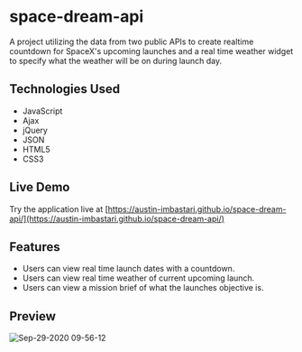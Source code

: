 # space-dream-api

A project utilizing the data from two public APIs to create realtime countdown for SpaceX's upcoming
launches and a real time weather widget to specify what the weather will be on during launch day.

## Technologies Used

- JavaScript
- Ajax
- jQuery
- JSON
- HTML5
- CSS3

## Live Demo

Try the application live at [https://austin-imbastari.github.io/space-dream-api/](https://austin-imbastari.github.io/space-dream-api/)

## Features

- Users can view real time launch dates with a countdown.
- Users can view real time weather of current upcoming launch.
- Users can view a mission brief of what the launches objective is.

## Preview

![Sep-29-2020 09-56-12](https://user-images.githubusercontent.com/55529532/94606333-2a488600-024f-11eb-8c44-952ba518a253.gif)
